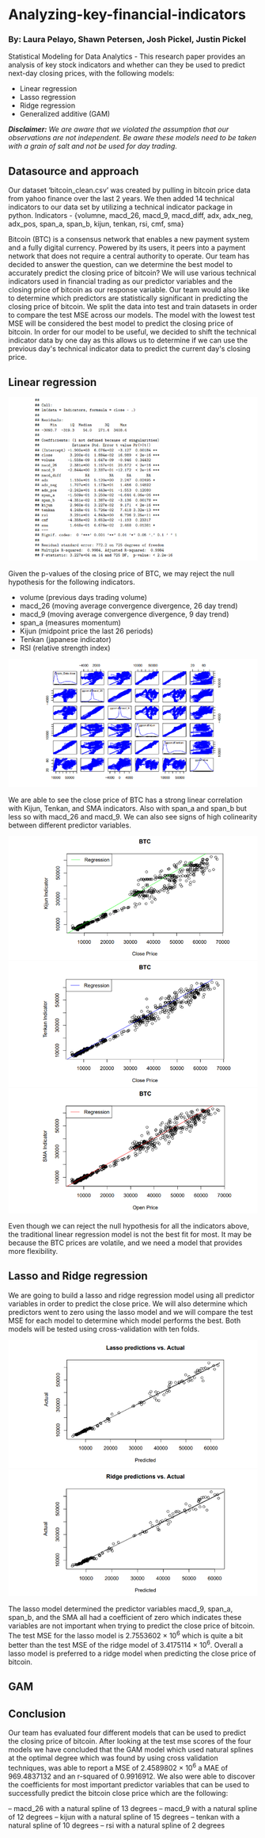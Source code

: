 # Analyzing-key-financial-indicators
### By: Laura Pelayo, Shawn Petersen, Josh Pickel, Justin Pickel
Statistical Modeling for Data Analytics - This research paper provides an analysis of key stock indicators and whether can they be used to predict next-day closing prices, with the following models:

- Linear regression
- Lasso regression 
- Ridge regression
- Generalized additive (GAM)

***Disclaimer:** We are aware that we violated the assumption that our observations are not independent. Be aware these models need to be taken with a grain of salt and not be used for day trading.*

## Datasource and approach
Our dataset ‘bitcoin_clean.csv’ was created by pulling in bitcoin price data from yahoo finance over the last 2 years. We then added 14 technical indicators to our data set by utilizing a technical indicator package in python.
Indicators - {volumne, macd_26, macd_9, macd_diff, adx, adx_neg, adx_pos, span_a, span_b, kijun, tenkan, rsi, cmf, sma}

Bitcoin (BTC) is a consensus network that enables a new payment system and a fully digital currency. Powered by its users, it peers into a payment network that does not require a central authority to operate. Our team has decided to answer the question, can we determine the best model to accurately predict the closing price of bitcoin? We will use various technical indicators used in financial trading as our predictor variables and the closing price of bitcoin as our response variable. Our team would also like to determine which predictors are statistically significant in predicting the closing price of bitcoin. We split the data into test and train datasets in order to compare the test MSE across our models. The model with the lowest test MSE will be considered the best model to predict the closing price of bitcoin. In order for our model to be useful, we decided to shift the technical indicator data by one day as this allows us to determine if we can use the previous day's technical indicator data to predict the current day's closing price.

## Linear regression

<img src="https://raw.githubusercontent.com/LKPelayoUribe/Analyzing-key-financial-indicators/main/lm_model.PNG">

Given the p-values of the closing price of BTC, we may reject the null hypothesis for the following indicators.
- volume (previous days trading volume)
- macd_26 (moving average convergence divergence, 26 day trend)
- macd_9 (moving average convergence divergence, 9 day trend)
- span_a (measures momentum)
- Kijun (midpoint price the last 26 periods)
- Tenkan (japanese indicator)
- RSI (relative strength index)

<img src="https://raw.githubusercontent.com/LKPelayoUribe/Analyzing-key-financial-indicators/main/Corr_Analysis_lm.PNG">

We are able to see the close price of BTC has a strong linear correlation with Kijun, Tenkan, and SMA indicators. Also with span_a and span_b but less so with macd_26 and macd_9. We can also see signs of high colinearity between different predictor variables.

<img src="https://raw.githubusercontent.com/LKPelayoUribe/Analyzing-key-financial-indicators/main/Kijun_indicator_lm.PNG">

<img src="https://raw.githubusercontent.com/LKPelayoUribe/Analyzing-key-financial-indicators/main/Tenkan_indicator_lm.PNG">

<img src="https://raw.githubusercontent.com/LKPelayoUribe/Analyzing-key-financial-indicators/main/SMA_indicator_lm.PNG">

Even though we can reject the null hypothesis for all the indicators above, the traditional linear regression model is not the best fit for most. It may be because the BTC prices are volatile, and we need a model that provides more flexibility.

## Lasso and Ridge regression

We are going to build a lasso and ridge regression model using all predictor variables in order to predict the close price. We will also determine which predictors went to zero using the lasso model and we will compare the test MSE for each model to determine which model performs the best. Both models will be tested using cross-validation with ten folds.

<img src="https://raw.githubusercontent.com/LKPelayoUribe/Analyzing-key-financial-indicators/main/Lasso_Model.PNG">

<img src="https://raw.githubusercontent.com/LKPelayoUribe/Analyzing-key-financial-indicators/main/Ridge_Model.PNG">

The lasso model determined the predictor variables macd_9, span_a, span_b, and the SMA all had a coefficient of zero which indicates these variables are not important when trying to predict the close price of bitcoin. The test MSE for the lasso model is 2.7553602 × 10<sup>6</sup> which is quite a bit better than the test MSE of the ridge model of 3.4175114 × 10<sup>6</sup>. Overall a lasso model is preferred to a ridge model when predicting the close price of bitcoin.

## GAM

## Conclusion
Our team has evaluated four different models that can be used to predict the closing price of bitcoin. After looking at the test mse scores of the four models we have concluded that the GAM model which used natural splines at the optimal degree which was found by using cross validation techniques, was able to report a MSE of 2.4589802 × 10<sup>6</sup> a MAE of 969.4837132 and an r-squared of 0.9916912. We also were able to discover the coefficients for most important predictor variables that can be used to successfully predict the bitcoin close price which are the following:

– macd_26 with a natural spline of 13 degrees
– macd_9 with a natural spline of 12 degrees
– kijun with a natural spline of 15 degrees
– tenkan with a natural spline of 10 degrees
– rsi with a natural spline of 2 degrees


